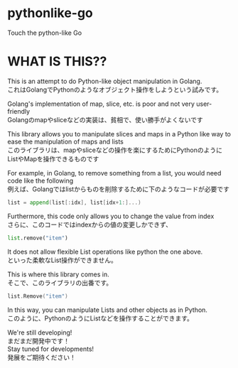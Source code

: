 # pythonlike-go
Touch the python-like Go

# WHAT IS THIS??

This is an attempt to do Python-like object manipulation in Golang.  
これはGolangでPythonのようなオブジェクト操作をしようという試みです。  

Golang's implementation of map, slice, etc. is poor and not very user-friendly  
Golangのmapやsliceなどの実装は、貧相で、使い勝手がよくないです  

This library allows you to manipulate slices and maps in a Python like way to ease the manipulation of maps and lists  
このライブラリは、mapやsliceなどの操作を楽にするためにPythonのようにListやMapを操作できるものです  

For example, in Golang, to remove something from a list, you would need code like the following  
例えば、Golangではlistからものを削除するために下のようなコードが必要です  

```go
list = append(list[:idx], list[idx+1:]...)
```
Furthermore, this code only allows you to change the value from index  
さらに、このコードではindexからの値の変更しかできず、  
```py
list.remove("item")
```
It does not allow flexible List operations like python the one above.  
といった柔軟なList操作ができません。  
  
This is where this library comes in.   
そこで、このライブラリの出番です。  
```go
list.Remove("item")
```
In this way, you can manipulate Lists and other objects as in Python.  
このように、PythonのようにListなどを操作することができます。  


We're still developing!  
まだまだ開発中です！  
Stay tuned for developments!  
発展をご期待ください！  
